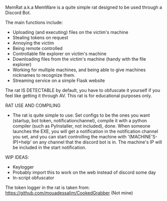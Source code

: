 MemRat a.k.a MemWare is a quite simple rat designed to be used through a Discord Bot. 

The main functions include:
 - Uploading (and executing) files on the victim's machine
 - Stealing tokens on request
 - Annoying the victim
 - Being remote controlled
 - Controllable file explorer on victim's machine 
 - Downloading files from the victim's machine (handy with the file explorer)
 - Working for multiple machines, and being able to give machines nicknames to recognize them.
 - Streaming service on a simple Flask website
 
The rat IS DETECTABLE by default, you have to obfuscate it yourself if you feel like getting it through AV. This rat is for educational purposes only.

RAT USE AND COMPILING
 - The rat is quite simple to use: Set configs to be the ones you want (startup, bot token, notificationchannel), compile it with a python compiler (such as PyInstaller, not included), done. When someone launches the EXE, you will get a notification in the notification channel you set, and you can start controlling the machine with '(MACHINE'S-IP)+help' on any channel that the discord bot is in. The machine's IP will be included in the start notification.

WIP IDEAS:
 - Keylogger
 - Probably import this to work on the web instead of discord some day
 - In-script obfuscator


The token logger in the rat is taken from: https://github.com/mouadessalim/CookedGrabber (Not mine)
